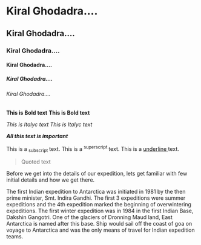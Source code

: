 # Kiral Ghodadra....
## Kiral Ghodadra....
### Kiral Ghodadra....
#### Kiral Ghodadra....
##### Kiral Ghodadra....
###### Kiral Ghodadra....

**This is Bold text**
__This is Bold text__

*This is Italyc text*
_This is Italyc text_

***All this text is important***

This is a <sub>subscript </sub> text.
This is a <sup>superscript </sup> text.
This is a <ins>underline </ins> text.

> Quoted text

Before we get into the details of our expedition, lets get familiar with few initial details and how we get there.

<p>The first Indian expedition to Antarctica was initiated in 1981 by the then prime minister, Smt. Indira Gandhi. The first 3 expeditions were summer expeditions and the 4th expedition marked the beginning of overwintering expeditions. The first winter expedition was in 1984 in the first Indian Base, Dakshin Gangotri. One of the glaciers of Dronning Maud land, East Antarctica is named after this base. Ship would sail off the coast of goa on voyage to Antarctica and was the only means of travel for Indian expedition teams.</p>
